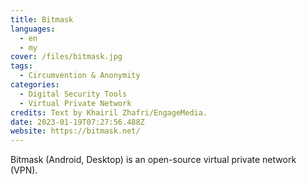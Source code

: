 ```yaml
---
title: Bitmask
languages: 
  - en
  - my
cover: /files/bitmask.jpg
tags:
  - Circumvention & Anonymity
categories:
  - Digital Security Tools
  - Virtual Private Network
credits: Text by Khairil Zhafri/EngageMedia.
date: 2023-01-19T07:27:56.488Z
website: https://bitmask.net/
---
```

Bitmask (Android, Desktop) is an open-source virtual private network (VPN).